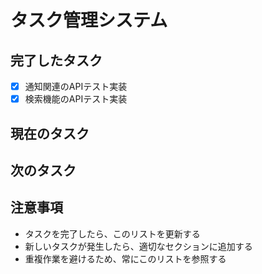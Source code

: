 # タスク管理システム

## 完了したタスク

- [x] 通知関連のAPIテスト実装
- [x] 検索機能のAPIテスト実装

## 現在のタスク

## 次のタスク

## 注意事項

- タスクを完了したら、このリストを更新する
- 新しいタスクが発生したら、適切なセクションに追加する
- 重複作業を避けるため、常にこのリストを参照する
